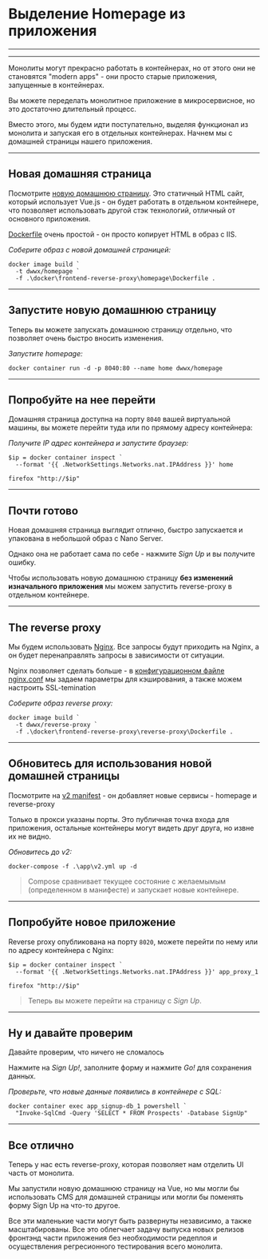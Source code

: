 ﻿# Выделение Homepage из приложения

---

<section data-background-image="https://github.com/akamenev/docker-windows-workshop/blob/master/slides/img/frontend/Slide2.PNG?raw=true">

---

Монолиты могут прекрасно работать в контейнерах, но от этого они не становятся "modern apps" - они просто старые приложения, запущенные в контейнерах.

Вы можете переделать монолитное приложение в микросервисное, но это достаточно длительный процесс. 

Вместо этого, мы будем идти поступательно, выделяя функционал из монолита и запуская его в отдельных контейнерах. Начнем мы с домашней страницы нашего приложения.

---

## Новая домашняя страница

Посмотрите [новую домашнюю страницу](https://github.com/akamenev/docker-windows-workshop/blob/master/docker/frontend-reverse-proxy/homepage/index.html). Это статичный HTML сайт, который использует Vue.js - он будет работать в отдельном контейнере, что позволяет использовать другой стэк технологий, отличный от основного приложения.

[Dockerfile](https://github.com/akamenev/docker-windows-workshop/blob/master/docker/frontend-reverse-proxy/homepage/Dockerfile) очень простой - он просто копирует HTML в образ с IIS.

_Соберите образ с новой домашней страницей:_

```
docker image build `
  -t dwwx/homepage `
  -f .\docker\frontend-reverse-proxy\homepage\Dockerfile .
```

---

## Запустите новую домашнюю страницу

Теперь вы можете запускать домашнюю страницу отдельно, что позволяет очень быстро вносить изменения. 

_Запустите homepage:_

```
docker container run -d -p 8040:80 --name home dwwx/homepage
```

---

## Попробуйте на нее перейти

Домашняя страница доступна на порту `8040` вашей виртуальной машины, вы можете перейти туда или по прямому адресу контейнера:

_Получите IP адрес контейнера и запустите браузер:_

```
$ip = docker container inspect `
  --format '{{ .NetworkSettings.Networks.nat.IPAddress }}' home

firefox "http://$ip"
```

---

## Почти готово

Новая домашняя страница выглядит отлично, быстро запускается и упакована в небольшой образ с Nano Server.

Однако она не работает сама по себе - нажмите _Sign Up_ и вы получите ошибку.

Чтобы использовать новую домашнюю страницу **без изменений изначального приложения** мы можем запустить reverse-proxy в отдельном контейнере.

---

## The reverse proxy

Мы будем использовать [Nginx](http://nginx.org/en/). Все запросы будут приходить на Nginx, а он будет перенаправлять запросы в зависимости от ситуации.

Nginx позволяет сделать больше - в [конфигурационном файле nginx.conf](https://github.com/akamenev/docker-windows-workshop/blob/master/docker/frontend-reverse-proxy/reverse-proxy/conf/nginx.conf) мы задаем параметры для кэширования, а также можем настроить SSL-temination

_Соберите образ reverse proxy:_

```
docker image build `
  -t dwwx/reverse-proxy `
  -f .\docker\frontend-reverse-proxy\reverse-proxy\Dockerfile .
```

---

## Обновитесь для использования новой домашней страницы

Посмотрите на [v2 manifest](https://github.com/akamenev/docker-windows-workshop/blob/master/app/v2.yml) - он добавляет новые сервисы - homepage и reverse-proxy

Только в прокси указаны порты. Это публичная точка входа для приложения, остальные контейнеры могут видеть друг друга, но извне их не видно.

_Обновитесь до v2:_

```
docker-compose -f .\app\v2.yml up -d
```

> Compose сравнивает текущее состояние с желаемымым (определенном в манифесте) и запускает новые контейнере. 

---

## Попробуйте новое приложение

Reverse proxy опубликована на порту `8020`, можете перейти по нему или по адресу контейнера с Nginx:

```
$ip = docker container inspect `
  --format '{{ .NetworkSettings.Networks.nat.IPAddress }}' app_proxy_1

firefox "http://$ip"
```

> Теперь вы можете перейти на страницу с _Sign Up_.

---

## Ну и давайте проверим

Давайте проверим, что ничего не сломалось

Нажмите на _Sign Up!_, заполните форму и нажмите _Go!_ для сохранения данных.

_Проверьте, что новые данные появились в контейнере с SQL:_

```
docker container exec app_signup-db_1 powershell `
  "Invoke-SqlCmd -Query 'SELECT * FROM Prospects' -Database SignUp"
```

---

## Все отлично

Теперь у нас есть reverse-proxy, которая позволяет нам отделить UI часть от монолита. 

Мы запустили новую домашнюю страницу на Vue, но мы могли бы использовать CMS для домашней страницы или могли бы поменять форму Sign Up на что-то другое.

Все эти маленькие части могут быть развернуты независимо, а также масштабированы. Все это облегчает задачу выпуска новых релизов фронтэнд части приложения без необходимости редеплоя и осуществления регресионного тестирования всего монолита.
